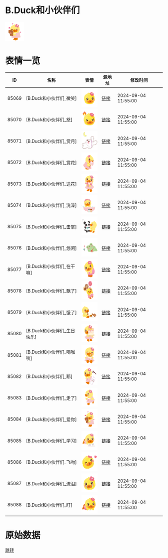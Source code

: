 # B.Duck和小伙伴们

<img src="./cover.png" height="60" alt="cover" />

# 表情一览

|ID|名称|表情|源地址|修改时间|
|----|----|----|----|----|
|85069|[B.Duck和小伙伴们_微笑]|<img src="./pic/085069_%5BB.Duck和小伙伴们_微笑%5D.png" height="60" alt="微笑"/>|[链接](https://i0.hdslb.com/bfs/garb/21fd92f64bdaa23514ea7f429683e03f1f697924.png)|2024-09-04 11:55:00|
|85070|[B.Duck和小伙伴们_怒]|<img src="./pic/085070_%5BB.Duck和小伙伴们_怒%5D.png" height="60" alt="怒"/>|[链接](https://i0.hdslb.com/bfs/garb/a9b01828e88103a1aecd995d08b8ae2daf8d20fb.png)|2024-09-04 11:55:00|
|85071|[B.Duck和小伙伴们_赏月]|<img src="./pic/085071_%5BB.Duck和小伙伴们_赏月%5D.png" height="60" alt="赏月"/>|[链接](https://i0.hdslb.com/bfs/garb/ecb9fbce2ed3e9bd6a68853b2ca00aafd9babb35.png)|2024-09-04 11:55:00|
|85072|[B.Duck和小伙伴们_赏花]|<img src="./pic/085072_%5BB.Duck和小伙伴们_赏花%5D.png" height="60" alt="赏花"/>|[链接](https://i0.hdslb.com/bfs/garb/32ee736be8748bb1ce9e750992a836f44ebd3402.png)|2024-09-04 11:55:00|
|85073|[B.Duck和小伙伴们_送花]|<img src="./pic/085073_%5BB.Duck和小伙伴们_送花%5D.png" height="60" alt="送花"/>|[链接](https://i0.hdslb.com/bfs/garb/20eb178615ae118e665da47d8ea1db0d381eadbf.png)|2024-09-04 11:55:00|
|85074|[B.Duck和小伙伴们_洗澡]|<img src="./pic/085074_%5BB.Duck和小伙伴们_洗澡%5D.png" height="60" alt="洗澡"/>|[链接](https://i0.hdslb.com/bfs/garb/aca3d6ebb09f1788dc27f983fb6bafba7c5a2b4a.png)|2024-09-04 11:55:00|
|85075|[B.Duck和小伙伴们_击掌]|<img src="./pic/085075_%5BB.Duck和小伙伴们_击掌%5D.png" height="60" alt="击掌"/>|[链接](https://i0.hdslb.com/bfs/garb/f7b12468f80b00e66ae0efa4b5e1c420bd818513.png)|2024-09-04 11:55:00|
|85076|[B.Duck和小伙伴们_悠闲]|<img src="./pic/085076_%5BB.Duck和小伙伴们_悠闲%5D.png" height="60" alt="悠闲"/>|[链接](https://i0.hdslb.com/bfs/garb/f6609ea4be26af0e25db4339f8187d3c121afb50.png)|2024-09-04 11:55:00|
|85077|[B.Duck和小伙伴们_在干嘛]|<img src="./pic/085077_%5BB.Duck和小伙伴们_在干嘛%5D.png" height="60" alt="在干嘛"/>|[链接](https://i0.hdslb.com/bfs/garb/2c0426ae27ccd4b7a418572fd9d814b1f65499d8.png)|2024-09-04 11:55:00|
|85078|[B.Duck和小伙伴们_飘了]|<img src="./pic/085078_%5BB.Duck和小伙伴们_飘了%5D.png" height="60" alt="飘了"/>|[链接](https://i0.hdslb.com/bfs/garb/723f5e0390ccf21c7a2176000d5ce1c617264c2d.png)|2024-09-04 11:55:00|
|85079|[B.Duck和小伙伴们_饿了]|<img src="./pic/085079_%5BB.Duck和小伙伴们_饿了%5D.png" height="60" alt="饿了"/>|[链接](https://i0.hdslb.com/bfs/garb/51990322f024b688629993edbaf9107aabf2229c.png)|2024-09-04 11:55:00|
|85080|[B.Duck和小伙伴们_生日快乐]|<img src="./pic/085080_%5BB.Duck和小伙伴们_生日快乐%5D.png" height="60" alt="生日快乐"/>|[链接](https://i0.hdslb.com/bfs/garb/20cfe24f07d47a1901b644e42116ede5c1d9ca46.png)|2024-09-04 11:55:00|
|85081|[B.Duck和小伙伴们_喝咖啡]|<img src="./pic/085081_%5BB.Duck和小伙伴们_喝咖啡%5D.png" height="60" alt="喝咖啡"/>|[链接](https://i0.hdslb.com/bfs/garb/d48302b4350f509d74ab3a6b2ea81a814ad23b21.png)|2024-09-04 11:55:00|
|85082|[B.Duck和小伙伴们_耶]|<img src="./pic/085082_%5BB.Duck和小伙伴们_耶%5D.png" height="60" alt="耶"/>|[链接](https://i0.hdslb.com/bfs/garb/b4314e11267549ca0e9902a4a1d334099fe20289.png)|2024-09-04 11:55:00|
|85083|[B.Duck和小伙伴们_走了]|<img src="./pic/085083_%5BB.Duck和小伙伴们_走了%5D.png" height="60" alt="走了"/>|[链接](https://i0.hdslb.com/bfs/garb/c03044caf110bef3b6e4f645e3c038540d7d7de1.png)|2024-09-04 11:55:00|
|85084|[B.Duck和小伙伴们_爱你]|<img src="./pic/085084_%5BB.Duck和小伙伴们_爱你%5D.png" height="60" alt="爱你"/>|[链接](https://i0.hdslb.com/bfs/garb/9a78ffe99bf51f65be6138c4dfdda355f835ea51.png)|2024-09-04 11:55:00|
|85085|[B.Duck和小伙伴们_学习]|<img src="./pic/085085_%5BB.Duck和小伙伴们_学习%5D.png" height="60" alt="学习"/>|[链接](https://i0.hdslb.com/bfs/garb/5464311bf21834567dca3a49f662e40ac6c5c560.png)|2024-09-04 11:55:00|
|85086|[B.Duck和小伙伴们_飞吻]|<img src="./pic/085086_%5BB.Duck和小伙伴们_飞吻%5D.png" height="60" alt="飞吻"/>|[链接](https://i0.hdslb.com/bfs/garb/cfd6c98a57e35277a7f824ce0d0b93ca5c2012eb.png)|2024-09-04 11:55:00|
|85087|[B.Duck和小伙伴们_流泪]|<img src="./pic/085087_%5BB.Duck和小伙伴们_流泪%5D.png" height="60" alt="流泪"/>|[链接](https://i0.hdslb.com/bfs/garb/5d9840f3a46eb6678cd596f55270a1aa6503deba.png)|2024-09-04 11:55:00|
|85088|[B.Duck和小伙伴们_盯]|<img src="./pic/085088_%5BB.Duck和小伙伴们_盯%5D.png" height="60" alt="盯"/>|[链接](https://i0.hdslb.com/bfs/garb/ce4974fad90170d6ddb163040027ed9217f16415.png)|2024-09-04 11:55:00|

# 原始数据

[跳转](./raw.json)

